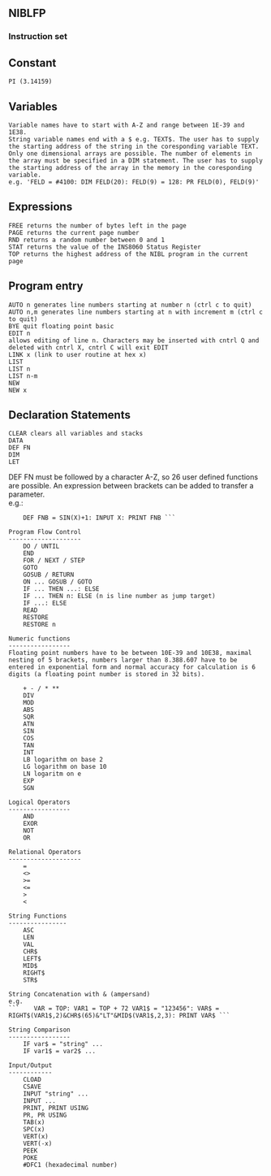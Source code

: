 ## NIBLFP

### Instruction set

Constant
--------
    PI (3.14159)
Variables
---------
    Variable names have to start with A-Z and range between 1E-39 and 1E38.
    String variable names end with a $ e.g. TEXT$. The user has to supply the starting address of the string in the coresponding variable TEXT.
    Only one dimensional arrays are possible. The number of elements in the array must be specified in a DIM statement. The user has to supply the starting address of the array in the memory in the coresponding variable.
    e.g. 'FELD = #4100: DIM FELD(20): FELD(9) = 128: PR FELD(0), FELD(9)'

Expressions
-----------
    FREE returns the number of bytes left in the page
    PAGE returns the current page number
    RND returns a random number between 0 and 1
    STAT returns the value of the INS8060 Status Register
    TOP returns the highest address of the NIBL program in the current page 

Program entry
-------------
    AUTO n generates line numbers starting at number n (ctrl c to quit)
    AUTO n,m generates line numbers starting at n with increment m (ctrl c to quit)
    BYE quit floating point basic
    EDIT n
    allows editing of line n. Characters may be inserted with cntrl Q and deleted with cntrl X, cntrl C will exit EDIT
    LINK x (link to user routine at hex x)
    LIST
    LIST n
    LIST n-m
    NEW
    NEW x
 
Declaration Statements
----------------------
    CLEAR clears all variables and stacks
    DATA
    DEF FN
    DIM
    LET 

DEF FN must be followed by a character A-Z, so 26 user defined functions are possible. An expression between brackets can be added to transfer a parameter.  
e.g.:  
``` DEF FNA (SQROOT) = SQR(SQROOT): INPUT A PRINT FNA(A): REM prints square root of A
    DEF FNB = SIN(X)+1: INPUT X: PRINT FNB ```

Program Flow Control
--------------------
    DO / UNTIL
    END
    FOR / NEXT / STEP
    GOTO
    GOSUB / RETURN
    ON ... GOSUB / GOTO
    IF ... THEN ...: ELSE
    IF ... THEN n: ELSE (n is line number as jump target)
    IF ...: ELSE
    READ
    RESTORE
    RESTORE n 

Numeric functions
-----------------
Floating point numbers have to be between 10E-39 and 10E38, maximal nesting of 5 brackets, numbers larger than 8.388.607 have to be entered in exponential form and normal accuracy for calculation is 6 digits (a floating point number is stored in 32 bits).

    + - / * **
    DIV
    MOD
    ABS
    SQR
    ATN
    SIN
    COS
    TAN
    INT
    LB logarithm on base 2
    LG logarithm on base 10
    LN logaritm on e
    EXP
    SGN 

Logical Operators
-----------------
    AND
    EXOR
    NOT
    OR 

Relational Operators
--------------------
    =
    <>
    >=
    <=
    >
    < 

String Functions
----------------
    ASC
    LEN
    VAL
    CHR$
    LEFT$
    MID$
    RIGHT$
    STR$ 

String Concatenation with & (ampersand)  
e.g.  
```    VAR = TOP: VAR1 = TOP + 72 VAR1$ = "123456": VAR$ = RIGHT$(VAR1$,2)&CHR$(65)&"LT"&MID$(VAR1$,2,3): PRINT VAR$ ```

String Comparison
-----------------
    IF var$ = "string" ...
    IF var1$ = var2$ ... 

Input/Output
------------
    CLOAD
    CSAVE
    INPUT "string" ...
    INPUT ...
    PRINT, PRINT USING
    PR, PR USING
    TAB(x)
    SPC(x)
    VERT(x)
    VERT(-x)
    PEEK
    POKE
    #DFC1 (hexadecimal number)

